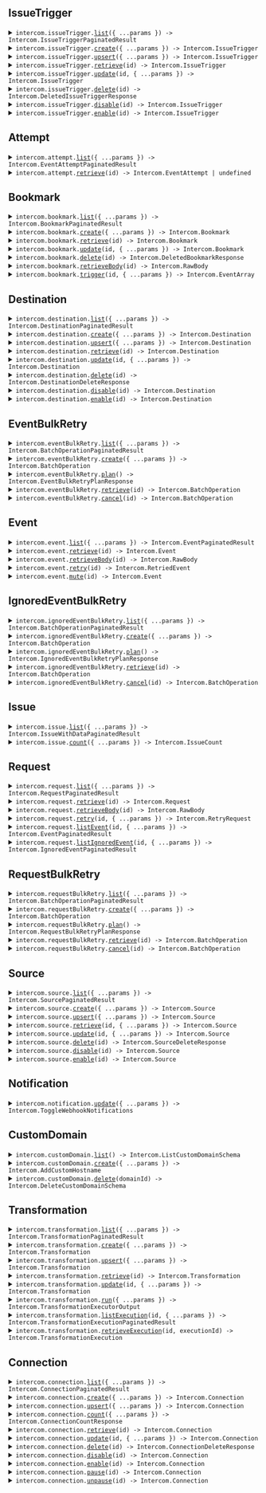 
## IssueTrigger


<details><summary> <code>intercom.issueTrigger.<a href="./src/api/resources/issueTrigger/client/Client.ts">list</a>({ ...params }) -> Intercom.IssueTriggerPaginatedResult</code> </summary>

<dl>

<dd>

#### 📝 Description

<dl>

<dd>

<dl>

<dd>



</dd>

</dl>

</dd>

</dl>

#### 🔌 Usage

<dl>

<dd>

<dl>

<dd>

```ts
await intercom.issueTrigger.list();
```

</dd>

</dl>

</dd>

</dl>

#### ⚙️ Parameters

<dl>

<dd>

<dl>

<dd>


**request: `Intercom.IssueTriggerListRequest`** 


</dd>

</dl>

<dl>

<dd>


**requestOptions: `IssueTrigger.RequestOptions`** 


</dd>

</dl>

</dd>

</dl>



</dd>

</dl>
</details>


<details><summary> <code>intercom.issueTrigger.<a href="./src/api/resources/issueTrigger/client/Client.ts">create</a>({ ...params }) -> Intercom.IssueTrigger</code> </summary>

<dl>

<dd>

#### 📝 Description

<dl>

<dd>

<dl>

<dd>



</dd>

</dl>

</dd>

</dl>

#### 🔌 Usage

<dl>

<dd>

<dl>

<dd>

```ts
await intercom.issueTrigger.create({
    type: Intercom.IssueType.Delivery
});
```

</dd>

</dl>

</dd>

</dl>

#### ⚙️ Parameters

<dl>

<dd>

<dl>

<dd>


**request: `Intercom.IssueTriggerCreateRequest`** 


</dd>

</dl>

<dl>

<dd>


**requestOptions: `IssueTrigger.RequestOptions`** 


</dd>

</dl>

</dd>

</dl>



</dd>

</dl>
</details>


<details><summary> <code>intercom.issueTrigger.<a href="./src/api/resources/issueTrigger/client/Client.ts">upsert</a>({ ...params }) -> Intercom.IssueTrigger</code> </summary>

<dl>

<dd>

#### 📝 Description

<dl>

<dd>

<dl>

<dd>



</dd>

</dl>

</dd>

</dl>

#### 🔌 Usage

<dl>

<dd>

<dl>

<dd>

```ts
await intercom.issueTrigger.upsert({
    type: Intercom.IssueType.Delivery,
    name: "name"
});
```

</dd>

</dl>

</dd>

</dl>

#### ⚙️ Parameters

<dl>

<dd>

<dl>

<dd>


**request: `Intercom.IssueTriggerUpsertRequest`** 


</dd>

</dl>

<dl>

<dd>


**requestOptions: `IssueTrigger.RequestOptions`** 


</dd>

</dl>

</dd>

</dl>



</dd>

</dl>
</details>


<details><summary> <code>intercom.issueTrigger.<a href="./src/api/resources/issueTrigger/client/Client.ts">retrieve</a>(id) -> Intercom.IssueTrigger</code> </summary>

<dl>

<dd>

#### 📝 Description

<dl>

<dd>

<dl>

<dd>



</dd>

</dl>

</dd>

</dl>

#### 🔌 Usage

<dl>

<dd>

<dl>

<dd>

```ts
await intercom.issueTrigger.retrieve("id");
```

</dd>

</dl>

</dd>

</dl>

#### ⚙️ Parameters

<dl>

<dd>

<dl>

<dd>


**id: `string`** 


</dd>

</dl>

<dl>

<dd>


**requestOptions: `IssueTrigger.RequestOptions`** 


</dd>

</dl>

</dd>

</dl>



</dd>

</dl>
</details>


<details><summary> <code>intercom.issueTrigger.<a href="./src/api/resources/issueTrigger/client/Client.ts">update</a>(id, { ...params }) -> Intercom.IssueTrigger</code> </summary>

<dl>

<dd>

#### 📝 Description

<dl>

<dd>

<dl>

<dd>



</dd>

</dl>

</dd>

</dl>

#### 🔌 Usage

<dl>

<dd>

<dl>

<dd>

```ts
await intercom.issueTrigger.update("id");
```

</dd>

</dl>

</dd>

</dl>

#### ⚙️ Parameters

<dl>

<dd>

<dl>

<dd>


**id: `string`** 


</dd>

</dl>

<dl>

<dd>


**request: `Intercom.IssueTriggerUpdateRequest`** 


</dd>

</dl>

<dl>

<dd>


**requestOptions: `IssueTrigger.RequestOptions`** 


</dd>

</dl>

</dd>

</dl>



</dd>

</dl>
</details>


<details><summary> <code>intercom.issueTrigger.<a href="./src/api/resources/issueTrigger/client/Client.ts">delete</a>(id) -> Intercom.DeletedIssueTriggerResponse</code> </summary>

<dl>

<dd>

#### 📝 Description

<dl>

<dd>

<dl>

<dd>



</dd>

</dl>

</dd>

</dl>

#### 🔌 Usage

<dl>

<dd>

<dl>

<dd>

```ts
await intercom.issueTrigger.delete("id");
```

</dd>

</dl>

</dd>

</dl>

#### ⚙️ Parameters

<dl>

<dd>

<dl>

<dd>


**id: `string`** 


</dd>

</dl>

<dl>

<dd>


**requestOptions: `IssueTrigger.RequestOptions`** 


</dd>

</dl>

</dd>

</dl>



</dd>

</dl>
</details>


<details><summary> <code>intercom.issueTrigger.<a href="./src/api/resources/issueTrigger/client/Client.ts">disable</a>(id) -> Intercom.IssueTrigger</code> </summary>

<dl>

<dd>

#### 📝 Description

<dl>

<dd>

<dl>

<dd>



</dd>

</dl>

</dd>

</dl>

#### 🔌 Usage

<dl>

<dd>

<dl>

<dd>

```ts
await intercom.issueTrigger.disable("id");
```

</dd>

</dl>

</dd>

</dl>

#### ⚙️ Parameters

<dl>

<dd>

<dl>

<dd>


**id: `string`** 


</dd>

</dl>

<dl>

<dd>


**requestOptions: `IssueTrigger.RequestOptions`** 


</dd>

</dl>

</dd>

</dl>



</dd>

</dl>
</details>


<details><summary> <code>intercom.issueTrigger.<a href="./src/api/resources/issueTrigger/client/Client.ts">enable</a>(id) -> Intercom.IssueTrigger</code> </summary>

<dl>

<dd>

#### 📝 Description

<dl>

<dd>

<dl>

<dd>



</dd>

</dl>

</dd>

</dl>

#### 🔌 Usage

<dl>

<dd>

<dl>

<dd>

```ts
await intercom.issueTrigger.enable("id");
```

</dd>

</dl>

</dd>

</dl>

#### ⚙️ Parameters

<dl>

<dd>

<dl>

<dd>


**id: `string`** 


</dd>

</dl>

<dl>

<dd>


**requestOptions: `IssueTrigger.RequestOptions`** 


</dd>

</dl>

</dd>

</dl>



</dd>

</dl>
</details>




## Attempt


<details><summary> <code>intercom.attempt.<a href="./src/api/resources/attempt/client/Client.ts">list</a>({ ...params }) -> Intercom.EventAttemptPaginatedResult</code> </summary>

<dl>

<dd>

#### 📝 Description

<dl>

<dd>

<dl>

<dd>



</dd>

</dl>

</dd>

</dl>

#### 🔌 Usage

<dl>

<dd>

<dl>

<dd>

```ts
await intercom.attempt.list();
```

</dd>

</dl>

</dd>

</dl>

#### ⚙️ Parameters

<dl>

<dd>

<dl>

<dd>


**request: `Intercom.AttemptListRequest`** 


</dd>

</dl>

<dl>

<dd>


**requestOptions: `Attempt.RequestOptions`** 


</dd>

</dl>

</dd>

</dl>



</dd>

</dl>
</details>


<details><summary> <code>intercom.attempt.<a href="./src/api/resources/attempt/client/Client.ts">retrieve</a>(id) -> Intercom.EventAttempt | undefined</code> </summary>

<dl>

<dd>

#### 📝 Description

<dl>

<dd>

<dl>

<dd>



</dd>

</dl>

</dd>

</dl>

#### 🔌 Usage

<dl>

<dd>

<dl>

<dd>

```ts
await intercom.attempt.retrieve("id");
```

</dd>

</dl>

</dd>

</dl>

#### ⚙️ Parameters

<dl>

<dd>

<dl>

<dd>


**id: `string`** 


</dd>

</dl>

<dl>

<dd>


**requestOptions: `Attempt.RequestOptions`** 


</dd>

</dl>

</dd>

</dl>



</dd>

</dl>
</details>




## Bookmark


<details><summary> <code>intercom.bookmark.<a href="./src/api/resources/bookmark/client/Client.ts">list</a>({ ...params }) -> Intercom.BookmarkPaginatedResult</code> </summary>

<dl>

<dd>

#### 📝 Description

<dl>

<dd>

<dl>

<dd>



</dd>

</dl>

</dd>

</dl>

#### 🔌 Usage

<dl>

<dd>

<dl>

<dd>

```ts
await intercom.bookmark.list();
```

</dd>

</dl>

</dd>

</dl>

#### ⚙️ Parameters

<dl>

<dd>

<dl>

<dd>


**request: `Intercom.BookmarkListRequest`** 


</dd>

</dl>

<dl>

<dd>


**requestOptions: `Bookmark.RequestOptions`** 


</dd>

</dl>

</dd>

</dl>



</dd>

</dl>
</details>


<details><summary> <code>intercom.bookmark.<a href="./src/api/resources/bookmark/client/Client.ts">create</a>({ ...params }) -> Intercom.Bookmark</code> </summary>

<dl>

<dd>

#### 📝 Description

<dl>

<dd>

<dl>

<dd>



</dd>

</dl>

</dd>

</dl>

#### 🔌 Usage

<dl>

<dd>

<dl>

<dd>

```ts
await intercom.bookmark.create({
    eventDataId: "event_data_id",
    webhookId: "webhook_id",
    label: "label"
});
```

</dd>

</dl>

</dd>

</dl>

#### ⚙️ Parameters

<dl>

<dd>

<dl>

<dd>


**request: `Intercom.BookmarkCreateRequest`** 


</dd>

</dl>

<dl>

<dd>


**requestOptions: `Bookmark.RequestOptions`** 


</dd>

</dl>

</dd>

</dl>



</dd>

</dl>
</details>


<details><summary> <code>intercom.bookmark.<a href="./src/api/resources/bookmark/client/Client.ts">retrieve</a>(id) -> Intercom.Bookmark</code> </summary>

<dl>

<dd>

#### 📝 Description

<dl>

<dd>

<dl>

<dd>



</dd>

</dl>

</dd>

</dl>

#### 🔌 Usage

<dl>

<dd>

<dl>

<dd>

```ts
await intercom.bookmark.retrieve("id");
```

</dd>

</dl>

</dd>

</dl>

#### ⚙️ Parameters

<dl>

<dd>

<dl>

<dd>


**id: `string`** 


</dd>

</dl>

<dl>

<dd>


**requestOptions: `Bookmark.RequestOptions`** 


</dd>

</dl>

</dd>

</dl>



</dd>

</dl>
</details>


<details><summary> <code>intercom.bookmark.<a href="./src/api/resources/bookmark/client/Client.ts">update</a>(id, { ...params }) -> Intercom.Bookmark</code> </summary>

<dl>

<dd>

#### 📝 Description

<dl>

<dd>

<dl>

<dd>



</dd>

</dl>

</dd>

</dl>

#### 🔌 Usage

<dl>

<dd>

<dl>

<dd>

```ts
await intercom.bookmark.update("id");
```

</dd>

</dl>

</dd>

</dl>

#### ⚙️ Parameters

<dl>

<dd>

<dl>

<dd>


**id: `string`** 


</dd>

</dl>

<dl>

<dd>


**request: `Intercom.BookmarkUpdateRequest`** 


</dd>

</dl>

<dl>

<dd>


**requestOptions: `Bookmark.RequestOptions`** 


</dd>

</dl>

</dd>

</dl>



</dd>

</dl>
</details>


<details><summary> <code>intercom.bookmark.<a href="./src/api/resources/bookmark/client/Client.ts">delete</a>(id) -> Intercom.DeletedBookmarkResponse</code> </summary>

<dl>

<dd>

#### 📝 Description

<dl>

<dd>

<dl>

<dd>



</dd>

</dl>

</dd>

</dl>

#### 🔌 Usage

<dl>

<dd>

<dl>

<dd>

```ts
await intercom.bookmark.delete("id");
```

</dd>

</dl>

</dd>

</dl>

#### ⚙️ Parameters

<dl>

<dd>

<dl>

<dd>


**id: `string`** 


</dd>

</dl>

<dl>

<dd>


**requestOptions: `Bookmark.RequestOptions`** 


</dd>

</dl>

</dd>

</dl>



</dd>

</dl>
</details>


<details><summary> <code>intercom.bookmark.<a href="./src/api/resources/bookmark/client/Client.ts">retrieveBody</a>(id) -> Intercom.RawBody</code> </summary>

<dl>

<dd>

#### 📝 Description

<dl>

<dd>

<dl>

<dd>



</dd>

</dl>

</dd>

</dl>

#### 🔌 Usage

<dl>

<dd>

<dl>

<dd>

```ts
await intercom.bookmark.retrieveBody("id");
```

</dd>

</dl>

</dd>

</dl>

#### ⚙️ Parameters

<dl>

<dd>

<dl>

<dd>


**id: `string`** 


</dd>

</dl>

<dl>

<dd>


**requestOptions: `Bookmark.RequestOptions`** 


</dd>

</dl>

</dd>

</dl>



</dd>

</dl>
</details>


<details><summary> <code>intercom.bookmark.<a href="./src/api/resources/bookmark/client/Client.ts">trigger</a>(id, { ...params }) -> Intercom.EventArray</code> </summary>

<dl>

<dd>

#### 📝 Description

<dl>

<dd>

<dl>

<dd>



</dd>

</dl>

</dd>

</dl>

#### 🔌 Usage

<dl>

<dd>

<dl>

<dd>

```ts
await intercom.bookmark.trigger("id");
```

</dd>

</dl>

</dd>

</dl>

#### ⚙️ Parameters

<dl>

<dd>

<dl>

<dd>


**id: `string`** 


</dd>

</dl>

<dl>

<dd>


**request: `Intercom.BookmarkTriggerRequest`** 


</dd>

</dl>

<dl>

<dd>


**requestOptions: `Bookmark.RequestOptions`** 


</dd>

</dl>

</dd>

</dl>



</dd>

</dl>
</details>




## Destination


<details><summary> <code>intercom.destination.<a href="./src/api/resources/destination/client/Client.ts">list</a>({ ...params }) -> Intercom.DestinationPaginatedResult</code> </summary>

<dl>

<dd>

#### 📝 Description

<dl>

<dd>

<dl>

<dd>



</dd>

</dl>

</dd>

</dl>

#### 🔌 Usage

<dl>

<dd>

<dl>

<dd>

```ts
await intercom.destination.list();
```

</dd>

</dl>

</dd>

</dl>

#### ⚙️ Parameters

<dl>

<dd>

<dl>

<dd>


**request: `Intercom.DestinationListRequest`** 


</dd>

</dl>

<dl>

<dd>


**requestOptions: `Destination.RequestOptions`** 


</dd>

</dl>

</dd>

</dl>



</dd>

</dl>
</details>


<details><summary> <code>intercom.destination.<a href="./src/api/resources/destination/client/Client.ts">create</a>({ ...params }) -> Intercom.Destination</code> </summary>

<dl>

<dd>

#### 📝 Description

<dl>

<dd>

<dl>

<dd>



</dd>

</dl>

</dd>

</dl>

#### 🔌 Usage

<dl>

<dd>

<dl>

<dd>

```ts
await intercom.destination.create({
    name: "name"
});
```

</dd>

</dl>

</dd>

</dl>

#### ⚙️ Parameters

<dl>

<dd>

<dl>

<dd>


**request: `Intercom.DestinationCreateRequest`** 


</dd>

</dl>

<dl>

<dd>


**requestOptions: `Destination.RequestOptions`** 


</dd>

</dl>

</dd>

</dl>



</dd>

</dl>
</details>


<details><summary> <code>intercom.destination.<a href="./src/api/resources/destination/client/Client.ts">upsert</a>({ ...params }) -> Intercom.Destination</code> </summary>

<dl>

<dd>

#### 📝 Description

<dl>

<dd>

<dl>

<dd>



</dd>

</dl>

</dd>

</dl>

#### 🔌 Usage

<dl>

<dd>

<dl>

<dd>

```ts
await intercom.destination.upsert({
    name: "name"
});
```

</dd>

</dl>

</dd>

</dl>

#### ⚙️ Parameters

<dl>

<dd>

<dl>

<dd>


**request: `Intercom.DestinationUpsertRequest`** 


</dd>

</dl>

<dl>

<dd>


**requestOptions: `Destination.RequestOptions`** 


</dd>

</dl>

</dd>

</dl>



</dd>

</dl>
</details>


<details><summary> <code>intercom.destination.<a href="./src/api/resources/destination/client/Client.ts">retrieve</a>(id) -> Intercom.Destination</code> </summary>

<dl>

<dd>

#### 📝 Description

<dl>

<dd>

<dl>

<dd>



</dd>

</dl>

</dd>

</dl>

#### 🔌 Usage

<dl>

<dd>

<dl>

<dd>

```ts
await intercom.destination.retrieve("id");
```

</dd>

</dl>

</dd>

</dl>

#### ⚙️ Parameters

<dl>

<dd>

<dl>

<dd>


**id: `string`** 


</dd>

</dl>

<dl>

<dd>


**requestOptions: `Destination.RequestOptions`** 


</dd>

</dl>

</dd>

</dl>



</dd>

</dl>
</details>


<details><summary> <code>intercom.destination.<a href="./src/api/resources/destination/client/Client.ts">update</a>(id, { ...params }) -> Intercom.Destination</code> </summary>

<dl>

<dd>

#### 📝 Description

<dl>

<dd>

<dl>

<dd>



</dd>

</dl>

</dd>

</dl>

#### 🔌 Usage

<dl>

<dd>

<dl>

<dd>

```ts
await intercom.destination.update("id");
```

</dd>

</dl>

</dd>

</dl>

#### ⚙️ Parameters

<dl>

<dd>

<dl>

<dd>


**id: `string`** 


</dd>

</dl>

<dl>

<dd>


**request: `Intercom.DestinationUpdateRequest`** 


</dd>

</dl>

<dl>

<dd>


**requestOptions: `Destination.RequestOptions`** 


</dd>

</dl>

</dd>

</dl>



</dd>

</dl>
</details>


<details><summary> <code>intercom.destination.<a href="./src/api/resources/destination/client/Client.ts">delete</a>(id) -> Intercom.DestinationDeleteResponse</code> </summary>

<dl>

<dd>

#### 📝 Description

<dl>

<dd>

<dl>

<dd>



</dd>

</dl>

</dd>

</dl>

#### 🔌 Usage

<dl>

<dd>

<dl>

<dd>

```ts
await intercom.destination.delete("id");
```

</dd>

</dl>

</dd>

</dl>

#### ⚙️ Parameters

<dl>

<dd>

<dl>

<dd>


**id: `string`** 


</dd>

</dl>

<dl>

<dd>


**requestOptions: `Destination.RequestOptions`** 


</dd>

</dl>

</dd>

</dl>



</dd>

</dl>
</details>


<details><summary> <code>intercom.destination.<a href="./src/api/resources/destination/client/Client.ts">disable</a>(id) -> Intercom.Destination</code> </summary>

<dl>

<dd>

#### 📝 Description

<dl>

<dd>

<dl>

<dd>



</dd>

</dl>

</dd>

</dl>

#### 🔌 Usage

<dl>

<dd>

<dl>

<dd>

```ts
await intercom.destination.disable("id");
```

</dd>

</dl>

</dd>

</dl>

#### ⚙️ Parameters

<dl>

<dd>

<dl>

<dd>


**id: `string`** 


</dd>

</dl>

<dl>

<dd>


**requestOptions: `Destination.RequestOptions`** 


</dd>

</dl>

</dd>

</dl>



</dd>

</dl>
</details>


<details><summary> <code>intercom.destination.<a href="./src/api/resources/destination/client/Client.ts">enable</a>(id) -> Intercom.Destination</code> </summary>

<dl>

<dd>

#### 📝 Description

<dl>

<dd>

<dl>

<dd>



</dd>

</dl>

</dd>

</dl>

#### 🔌 Usage

<dl>

<dd>

<dl>

<dd>

```ts
await intercom.destination.enable("id");
```

</dd>

</dl>

</dd>

</dl>

#### ⚙️ Parameters

<dl>

<dd>

<dl>

<dd>


**id: `string`** 


</dd>

</dl>

<dl>

<dd>


**requestOptions: `Destination.RequestOptions`** 


</dd>

</dl>

</dd>

</dl>



</dd>

</dl>
</details>




## EventBulkRetry


<details><summary> <code>intercom.eventBulkRetry.<a href="./src/api/resources/eventBulkRetry/client/Client.ts">list</a>({ ...params }) -> Intercom.BatchOperationPaginatedResult</code> </summary>

<dl>

<dd>

#### 📝 Description

<dl>

<dd>

<dl>

<dd>



</dd>

</dl>

</dd>

</dl>

#### 🔌 Usage

<dl>

<dd>

<dl>

<dd>

```ts
await intercom.eventBulkRetry.list();
```

</dd>

</dl>

</dd>

</dl>

#### ⚙️ Parameters

<dl>

<dd>

<dl>

<dd>


**request: `Intercom.EventBulkRetryListRequest`** 


</dd>

</dl>

<dl>

<dd>


**requestOptions: `EventBulkRetry.RequestOptions`** 


</dd>

</dl>

</dd>

</dl>



</dd>

</dl>
</details>


<details><summary> <code>intercom.eventBulkRetry.<a href="./src/api/resources/eventBulkRetry/client/Client.ts">create</a>({ ...params }) -> Intercom.BatchOperation</code> </summary>

<dl>

<dd>

#### 📝 Description

<dl>

<dd>

<dl>

<dd>



</dd>

</dl>

</dd>

</dl>

#### 🔌 Usage

<dl>

<dd>

<dl>

<dd>

```ts
await intercom.eventBulkRetry.create();
```

</dd>

</dl>

</dd>

</dl>

#### ⚙️ Parameters

<dl>

<dd>

<dl>

<dd>


**request: `Intercom.EventBulkRetryCreateRequest`** 


</dd>

</dl>

<dl>

<dd>


**requestOptions: `EventBulkRetry.RequestOptions`** 


</dd>

</dl>

</dd>

</dl>



</dd>

</dl>
</details>


<details><summary> <code>intercom.eventBulkRetry.<a href="./src/api/resources/eventBulkRetry/client/Client.ts">plan</a>() -> Intercom.EventBulkRetryPlanResponse</code> </summary>

<dl>

<dd>

#### 📝 Description

<dl>

<dd>

<dl>

<dd>



</dd>

</dl>

</dd>

</dl>

#### 🔌 Usage

<dl>

<dd>

<dl>

<dd>

```ts
await intercom.eventBulkRetry.plan();
```

</dd>

</dl>

</dd>

</dl>

#### ⚙️ Parameters

<dl>

<dd>

<dl>

<dd>


**requestOptions: `EventBulkRetry.RequestOptions`** 


</dd>

</dl>

</dd>

</dl>



</dd>

</dl>
</details>


<details><summary> <code>intercom.eventBulkRetry.<a href="./src/api/resources/eventBulkRetry/client/Client.ts">retrieve</a>(id) -> Intercom.BatchOperation</code> </summary>

<dl>

<dd>

#### 📝 Description

<dl>

<dd>

<dl>

<dd>



</dd>

</dl>

</dd>

</dl>

#### 🔌 Usage

<dl>

<dd>

<dl>

<dd>

```ts
await intercom.eventBulkRetry.retrieve("id");
```

</dd>

</dl>

</dd>

</dl>

#### ⚙️ Parameters

<dl>

<dd>

<dl>

<dd>


**id: `string`** 


</dd>

</dl>

<dl>

<dd>


**requestOptions: `EventBulkRetry.RequestOptions`** 


</dd>

</dl>

</dd>

</dl>



</dd>

</dl>
</details>


<details><summary> <code>intercom.eventBulkRetry.<a href="./src/api/resources/eventBulkRetry/client/Client.ts">cancel</a>(id) -> Intercom.BatchOperation</code> </summary>

<dl>

<dd>

#### 📝 Description

<dl>

<dd>

<dl>

<dd>



</dd>

</dl>

</dd>

</dl>

#### 🔌 Usage

<dl>

<dd>

<dl>

<dd>

```ts
await intercom.eventBulkRetry.cancel("id");
```

</dd>

</dl>

</dd>

</dl>

#### ⚙️ Parameters

<dl>

<dd>

<dl>

<dd>


**id: `string`** 


</dd>

</dl>

<dl>

<dd>


**requestOptions: `EventBulkRetry.RequestOptions`** 


</dd>

</dl>

</dd>

</dl>



</dd>

</dl>
</details>




## Event


<details><summary> <code>intercom.event.<a href="./src/api/resources/event/client/Client.ts">list</a>({ ...params }) -> Intercom.EventPaginatedResult</code> </summary>

<dl>

<dd>

#### 📝 Description

<dl>

<dd>

<dl>

<dd>



</dd>

</dl>

</dd>

</dl>

#### 🔌 Usage

<dl>

<dd>

<dl>

<dd>

```ts
await intercom.event.list();
```

</dd>

</dl>

</dd>

</dl>

#### ⚙️ Parameters

<dl>

<dd>

<dl>

<dd>


**request: `Intercom.EventListRequest`** 


</dd>

</dl>

<dl>

<dd>


**requestOptions: `Event.RequestOptions`** 


</dd>

</dl>

</dd>

</dl>



</dd>

</dl>
</details>


<details><summary> <code>intercom.event.<a href="./src/api/resources/event/client/Client.ts">retrieve</a>(id) -> Intercom.Event</code> </summary>

<dl>

<dd>

#### 📝 Description

<dl>

<dd>

<dl>

<dd>



</dd>

</dl>

</dd>

</dl>

#### 🔌 Usage

<dl>

<dd>

<dl>

<dd>

```ts
await intercom.event.retrieve("id");
```

</dd>

</dl>

</dd>

</dl>

#### ⚙️ Parameters

<dl>

<dd>

<dl>

<dd>


**id: `string`** 


</dd>

</dl>

<dl>

<dd>


**requestOptions: `Event.RequestOptions`** 


</dd>

</dl>

</dd>

</dl>



</dd>

</dl>
</details>


<details><summary> <code>intercom.event.<a href="./src/api/resources/event/client/Client.ts">retrieveBody</a>(id) -> Intercom.RawBody</code> </summary>

<dl>

<dd>

#### 📝 Description

<dl>

<dd>

<dl>

<dd>



</dd>

</dl>

</dd>

</dl>

#### 🔌 Usage

<dl>

<dd>

<dl>

<dd>

```ts
await intercom.event.retrieveBody("id");
```

</dd>

</dl>

</dd>

</dl>

#### ⚙️ Parameters

<dl>

<dd>

<dl>

<dd>


**id: `string`** 


</dd>

</dl>

<dl>

<dd>


**requestOptions: `Event.RequestOptions`** 


</dd>

</dl>

</dd>

</dl>



</dd>

</dl>
</details>


<details><summary> <code>intercom.event.<a href="./src/api/resources/event/client/Client.ts">retry</a>(id) -> Intercom.RetriedEvent</code> </summary>

<dl>

<dd>

#### 📝 Description

<dl>

<dd>

<dl>

<dd>



</dd>

</dl>

</dd>

</dl>

#### 🔌 Usage

<dl>

<dd>

<dl>

<dd>

```ts
await intercom.event.retry("id");
```

</dd>

</dl>

</dd>

</dl>

#### ⚙️ Parameters

<dl>

<dd>

<dl>

<dd>


**id: `string`** 


</dd>

</dl>

<dl>

<dd>


**requestOptions: `Event.RequestOptions`** 


</dd>

</dl>

</dd>

</dl>



</dd>

</dl>
</details>


<details><summary> <code>intercom.event.<a href="./src/api/resources/event/client/Client.ts">mute</a>(id) -> Intercom.Event</code> </summary>

<dl>

<dd>

#### 📝 Description

<dl>

<dd>

<dl>

<dd>



</dd>

</dl>

</dd>

</dl>

#### 🔌 Usage

<dl>

<dd>

<dl>

<dd>

```ts
await intercom.event.mute("id");
```

</dd>

</dl>

</dd>

</dl>

#### ⚙️ Parameters

<dl>

<dd>

<dl>

<dd>


**id: `string`** 


</dd>

</dl>

<dl>

<dd>


**requestOptions: `Event.RequestOptions`** 


</dd>

</dl>

</dd>

</dl>



</dd>

</dl>
</details>




## IgnoredEventBulkRetry


<details><summary> <code>intercom.ignoredEventBulkRetry.<a href="./src/api/resources/ignoredEventBulkRetry/client/Client.ts">list</a>({ ...params }) -> Intercom.BatchOperationPaginatedResult</code> </summary>

<dl>

<dd>

#### 📝 Description

<dl>

<dd>

<dl>

<dd>



</dd>

</dl>

</dd>

</dl>

#### 🔌 Usage

<dl>

<dd>

<dl>

<dd>

```ts
await intercom.ignoredEventBulkRetry.list();
```

</dd>

</dl>

</dd>

</dl>

#### ⚙️ Parameters

<dl>

<dd>

<dl>

<dd>


**request: `Intercom.IgnoredEventBulkRetryListRequest`** 


</dd>

</dl>

<dl>

<dd>


**requestOptions: `IgnoredEventBulkRetry.RequestOptions`** 


</dd>

</dl>

</dd>

</dl>



</dd>

</dl>
</details>


<details><summary> <code>intercom.ignoredEventBulkRetry.<a href="./src/api/resources/ignoredEventBulkRetry/client/Client.ts">create</a>({ ...params }) -> Intercom.BatchOperation</code> </summary>

<dl>

<dd>

#### 📝 Description

<dl>

<dd>

<dl>

<dd>



</dd>

</dl>

</dd>

</dl>

#### 🔌 Usage

<dl>

<dd>

<dl>

<dd>

```ts
await intercom.ignoredEventBulkRetry.create();
```

</dd>

</dl>

</dd>

</dl>

#### ⚙️ Parameters

<dl>

<dd>

<dl>

<dd>


**request: `Intercom.IgnoredEventBulkRetryCreateRequest`** 


</dd>

</dl>

<dl>

<dd>


**requestOptions: `IgnoredEventBulkRetry.RequestOptions`** 


</dd>

</dl>

</dd>

</dl>



</dd>

</dl>
</details>


<details><summary> <code>intercom.ignoredEventBulkRetry.<a href="./src/api/resources/ignoredEventBulkRetry/client/Client.ts">plan</a>() -> Intercom.IgnoredEventBulkRetryPlanResponse</code> </summary>

<dl>

<dd>

#### 📝 Description

<dl>

<dd>

<dl>

<dd>



</dd>

</dl>

</dd>

</dl>

#### 🔌 Usage

<dl>

<dd>

<dl>

<dd>

```ts
await intercom.ignoredEventBulkRetry.plan();
```

</dd>

</dl>

</dd>

</dl>

#### ⚙️ Parameters

<dl>

<dd>

<dl>

<dd>


**requestOptions: `IgnoredEventBulkRetry.RequestOptions`** 


</dd>

</dl>

</dd>

</dl>



</dd>

</dl>
</details>


<details><summary> <code>intercom.ignoredEventBulkRetry.<a href="./src/api/resources/ignoredEventBulkRetry/client/Client.ts">retrieve</a>(id) -> Intercom.BatchOperation</code> </summary>

<dl>

<dd>

#### 📝 Description

<dl>

<dd>

<dl>

<dd>



</dd>

</dl>

</dd>

</dl>

#### 🔌 Usage

<dl>

<dd>

<dl>

<dd>

```ts
await intercom.ignoredEventBulkRetry.retrieve("id");
```

</dd>

</dl>

</dd>

</dl>

#### ⚙️ Parameters

<dl>

<dd>

<dl>

<dd>


**id: `string`** 


</dd>

</dl>

<dl>

<dd>


**requestOptions: `IgnoredEventBulkRetry.RequestOptions`** 


</dd>

</dl>

</dd>

</dl>



</dd>

</dl>
</details>


<details><summary> <code>intercom.ignoredEventBulkRetry.<a href="./src/api/resources/ignoredEventBulkRetry/client/Client.ts">cancel</a>(id) -> Intercom.BatchOperation</code> </summary>

<dl>

<dd>

#### 📝 Description

<dl>

<dd>

<dl>

<dd>



</dd>

</dl>

</dd>

</dl>

#### 🔌 Usage

<dl>

<dd>

<dl>

<dd>

```ts
await intercom.ignoredEventBulkRetry.cancel("id");
```

</dd>

</dl>

</dd>

</dl>

#### ⚙️ Parameters

<dl>

<dd>

<dl>

<dd>


**id: `string`** 


</dd>

</dl>

<dl>

<dd>


**requestOptions: `IgnoredEventBulkRetry.RequestOptions`** 


</dd>

</dl>

</dd>

</dl>



</dd>

</dl>
</details>




## Issue


<details><summary> <code>intercom.issue.<a href="./src/api/resources/issue/client/Client.ts">list</a>({ ...params }) -> Intercom.IssueWithDataPaginatedResult</code> </summary>

<dl>

<dd>

#### 📝 Description

<dl>

<dd>

<dl>

<dd>



</dd>

</dl>

</dd>

</dl>

#### 🔌 Usage

<dl>

<dd>

<dl>

<dd>

```ts
await intercom.issue.list({
    id: "iss_YXKv5OdJXCiVwkPhGy",
    issueTriggerId: "it_BXKv5OdJXCiVwkPhGy",
    mergedWith: "iss_AXKv3OdJXCiKlkPhDz"
});
```

</dd>

</dl>

</dd>

</dl>

#### ⚙️ Parameters

<dl>

<dd>

<dl>

<dd>


**request: `Intercom.IssueListRequest`** 


</dd>

</dl>

<dl>

<dd>


**requestOptions: `Issue.RequestOptions`** 


</dd>

</dl>

</dd>

</dl>



</dd>

</dl>
</details>


<details><summary> <code>intercom.issue.<a href="./src/api/resources/issue/client/Client.ts">count</a>({ ...params }) -> Intercom.IssueCount</code> </summary>

<dl>

<dd>

#### 📝 Description

<dl>

<dd>

<dl>

<dd>



</dd>

</dl>

</dd>

</dl>

#### 🔌 Usage

<dl>

<dd>

<dl>

<dd>

```ts
await intercom.issue.count({
    id: "iss_YXKv5OdJXCiVwkPhGy",
    issueTriggerId: "it_BXKv5OdJXCiVwkPhGy",
    mergedWith: "iss_AXKv3OdJXCiKlkPhDz"
});
```

</dd>

</dl>

</dd>

</dl>

#### ⚙️ Parameters

<dl>

<dd>

<dl>

<dd>


**request: `Intercom.IssueCountRequest`** 


</dd>

</dl>

<dl>

<dd>


**requestOptions: `Issue.RequestOptions`** 


</dd>

</dl>

</dd>

</dl>



</dd>

</dl>
</details>




## Request


<details><summary> <code>intercom.request.<a href="./src/api/resources/request/client/Client.ts">list</a>({ ...params }) -> Intercom.RequestPaginatedResult</code> </summary>

<dl>

<dd>

#### 📝 Description

<dl>

<dd>

<dl>

<dd>



</dd>

</dl>

</dd>

</dl>

#### 🔌 Usage

<dl>

<dd>

<dl>

<dd>

```ts
await intercom.request.list();
```

</dd>

</dl>

</dd>

</dl>

#### ⚙️ Parameters

<dl>

<dd>

<dl>

<dd>


**request: `Intercom.RequestListRequest`** 


</dd>

</dl>

<dl>

<dd>


**requestOptions: `Request.RequestOptions`** 


</dd>

</dl>

</dd>

</dl>



</dd>

</dl>
</details>


<details><summary> <code>intercom.request.<a href="./src/api/resources/request/client/Client.ts">retrieve</a>(id) -> Intercom.Request</code> </summary>

<dl>

<dd>

#### 📝 Description

<dl>

<dd>

<dl>

<dd>



</dd>

</dl>

</dd>

</dl>

#### 🔌 Usage

<dl>

<dd>

<dl>

<dd>

```ts
await intercom.request.retrieve("id");
```

</dd>

</dl>

</dd>

</dl>

#### ⚙️ Parameters

<dl>

<dd>

<dl>

<dd>


**id: `string`** 


</dd>

</dl>

<dl>

<dd>


**requestOptions: `Request.RequestOptions`** 


</dd>

</dl>

</dd>

</dl>



</dd>

</dl>
</details>


<details><summary> <code>intercom.request.<a href="./src/api/resources/request/client/Client.ts">retrieveBody</a>(id) -> Intercom.RawBody</code> </summary>

<dl>

<dd>

#### 📝 Description

<dl>

<dd>

<dl>

<dd>



</dd>

</dl>

</dd>

</dl>

#### 🔌 Usage

<dl>

<dd>

<dl>

<dd>

```ts
await intercom.request.retrieveBody("id");
```

</dd>

</dl>

</dd>

</dl>

#### ⚙️ Parameters

<dl>

<dd>

<dl>

<dd>


**id: `string`** 


</dd>

</dl>

<dl>

<dd>


**requestOptions: `Request.RequestOptions`** 


</dd>

</dl>

</dd>

</dl>



</dd>

</dl>
</details>


<details><summary> <code>intercom.request.<a href="./src/api/resources/request/client/Client.ts">retry</a>(id, { ...params }) -> Intercom.RetryRequest</code> </summary>

<dl>

<dd>

#### 📝 Description

<dl>

<dd>

<dl>

<dd>



</dd>

</dl>

</dd>

</dl>

#### 🔌 Usage

<dl>

<dd>

<dl>

<dd>

```ts
await intercom.request.retry("id", {
    webhookIds: ["webhook_ids"]
});
```

</dd>

</dl>

</dd>

</dl>

#### ⚙️ Parameters

<dl>

<dd>

<dl>

<dd>


**id: `string`** 


</dd>

</dl>

<dl>

<dd>


**request: `Intercom.RequestRetryRequest`** 


</dd>

</dl>

<dl>

<dd>


**requestOptions: `Request.RequestOptions`** 


</dd>

</dl>

</dd>

</dl>



</dd>

</dl>
</details>


<details><summary> <code>intercom.request.<a href="./src/api/resources/request/client/Client.ts">listEvent</a>(id, { ...params }) -> Intercom.EventPaginatedResult</code> </summary>

<dl>

<dd>

#### 📝 Description

<dl>

<dd>

<dl>

<dd>



</dd>

</dl>

</dd>

</dl>

#### 🔌 Usage

<dl>

<dd>

<dl>

<dd>

```ts
await intercom.request.listEvent("id");
```

</dd>

</dl>

</dd>

</dl>

#### ⚙️ Parameters

<dl>

<dd>

<dl>

<dd>


**id: `string`** 


</dd>

</dl>

<dl>

<dd>


**request: `Intercom.RequestListEventRequest`** 


</dd>

</dl>

<dl>

<dd>


**requestOptions: `Request.RequestOptions`** 


</dd>

</dl>

</dd>

</dl>



</dd>

</dl>
</details>


<details><summary> <code>intercom.request.<a href="./src/api/resources/request/client/Client.ts">listIgnoredEvent</a>(id, { ...params }) -> Intercom.IgnoredEventPaginatedResult</code> </summary>

<dl>

<dd>

#### 📝 Description

<dl>

<dd>

<dl>

<dd>



</dd>

</dl>

</dd>

</dl>

#### 🔌 Usage

<dl>

<dd>

<dl>

<dd>

```ts
await intercom.request.listIgnoredEvent("id");
```

</dd>

</dl>

</dd>

</dl>

#### ⚙️ Parameters

<dl>

<dd>

<dl>

<dd>


**id: `string`** 


</dd>

</dl>

<dl>

<dd>


**request: `Intercom.RequestListIgnoredEventRequest`** 


</dd>

</dl>

<dl>

<dd>


**requestOptions: `Request.RequestOptions`** 


</dd>

</dl>

</dd>

</dl>



</dd>

</dl>
</details>




## RequestBulkRetry


<details><summary> <code>intercom.requestBulkRetry.<a href="./src/api/resources/requestBulkRetry/client/Client.ts">list</a>({ ...params }) -> Intercom.BatchOperationPaginatedResult</code> </summary>

<dl>

<dd>

#### 📝 Description

<dl>

<dd>

<dl>

<dd>



</dd>

</dl>

</dd>

</dl>

#### 🔌 Usage

<dl>

<dd>

<dl>

<dd>

```ts
await intercom.requestBulkRetry.list();
```

</dd>

</dl>

</dd>

</dl>

#### ⚙️ Parameters

<dl>

<dd>

<dl>

<dd>


**request: `Intercom.RequestBulkRetryListRequest`** 


</dd>

</dl>

<dl>

<dd>


**requestOptions: `RequestBulkRetry.RequestOptions`** 


</dd>

</dl>

</dd>

</dl>



</dd>

</dl>
</details>


<details><summary> <code>intercom.requestBulkRetry.<a href="./src/api/resources/requestBulkRetry/client/Client.ts">create</a>({ ...params }) -> Intercom.BatchOperation</code> </summary>

<dl>

<dd>

#### 📝 Description

<dl>

<dd>

<dl>

<dd>



</dd>

</dl>

</dd>

</dl>

#### 🔌 Usage

<dl>

<dd>

<dl>

<dd>

```ts
await intercom.requestBulkRetry.create();
```

</dd>

</dl>

</dd>

</dl>

#### ⚙️ Parameters

<dl>

<dd>

<dl>

<dd>


**request: `Intercom.RequestBulkRetryCreateRequest`** 


</dd>

</dl>

<dl>

<dd>


**requestOptions: `RequestBulkRetry.RequestOptions`** 


</dd>

</dl>

</dd>

</dl>



</dd>

</dl>
</details>


<details><summary> <code>intercom.requestBulkRetry.<a href="./src/api/resources/requestBulkRetry/client/Client.ts">plan</a>() -> Intercom.RequestBulkRetryPlanResponse</code> </summary>

<dl>

<dd>

#### 📝 Description

<dl>

<dd>

<dl>

<dd>



</dd>

</dl>

</dd>

</dl>

#### 🔌 Usage

<dl>

<dd>

<dl>

<dd>

```ts
await intercom.requestBulkRetry.plan();
```

</dd>

</dl>

</dd>

</dl>

#### ⚙️ Parameters

<dl>

<dd>

<dl>

<dd>


**requestOptions: `RequestBulkRetry.RequestOptions`** 


</dd>

</dl>

</dd>

</dl>



</dd>

</dl>
</details>


<details><summary> <code>intercom.requestBulkRetry.<a href="./src/api/resources/requestBulkRetry/client/Client.ts">retrieve</a>(id) -> Intercom.BatchOperation</code> </summary>

<dl>

<dd>

#### 📝 Description

<dl>

<dd>

<dl>

<dd>



</dd>

</dl>

</dd>

</dl>

#### 🔌 Usage

<dl>

<dd>

<dl>

<dd>

```ts
await intercom.requestBulkRetry.retrieve("id");
```

</dd>

</dl>

</dd>

</dl>

#### ⚙️ Parameters

<dl>

<dd>

<dl>

<dd>


**id: `string`** 


</dd>

</dl>

<dl>

<dd>


**requestOptions: `RequestBulkRetry.RequestOptions`** 


</dd>

</dl>

</dd>

</dl>



</dd>

</dl>
</details>


<details><summary> <code>intercom.requestBulkRetry.<a href="./src/api/resources/requestBulkRetry/client/Client.ts">cancel</a>(id) -> Intercom.BatchOperation</code> </summary>

<dl>

<dd>

#### 📝 Description

<dl>

<dd>

<dl>

<dd>



</dd>

</dl>

</dd>

</dl>

#### 🔌 Usage

<dl>

<dd>

<dl>

<dd>

```ts
await intercom.requestBulkRetry.cancel("id");
```

</dd>

</dl>

</dd>

</dl>

#### ⚙️ Parameters

<dl>

<dd>

<dl>

<dd>


**id: `string`** 


</dd>

</dl>

<dl>

<dd>


**requestOptions: `RequestBulkRetry.RequestOptions`** 


</dd>

</dl>

</dd>

</dl>



</dd>

</dl>
</details>




## Source


<details><summary> <code>intercom.source.<a href="./src/api/resources/source/client/Client.ts">list</a>({ ...params }) -> Intercom.SourcePaginatedResult</code> </summary>

<dl>

<dd>

#### 📝 Description

<dl>

<dd>

<dl>

<dd>



</dd>

</dl>

</dd>

</dl>

#### 🔌 Usage

<dl>

<dd>

<dl>

<dd>

```ts
await intercom.source.list();
```

</dd>

</dl>

</dd>

</dl>

#### ⚙️ Parameters

<dl>

<dd>

<dl>

<dd>


**request: `Intercom.SourceListRequest`** 


</dd>

</dl>

<dl>

<dd>


**requestOptions: `Source.RequestOptions`** 


</dd>

</dl>

</dd>

</dl>



</dd>

</dl>
</details>


<details><summary> <code>intercom.source.<a href="./src/api/resources/source/client/Client.ts">create</a>({ ...params }) -> Intercom.Source</code> </summary>

<dl>

<dd>

#### 📝 Description

<dl>

<dd>

<dl>

<dd>



</dd>

</dl>

</dd>

</dl>

#### 🔌 Usage

<dl>

<dd>

<dl>

<dd>

```ts
await intercom.source.create({
    name: "name"
});
```

</dd>

</dl>

</dd>

</dl>

#### ⚙️ Parameters

<dl>

<dd>

<dl>

<dd>


**request: `Intercom.SourceCreateRequest`** 


</dd>

</dl>

<dl>

<dd>


**requestOptions: `Source.RequestOptions`** 


</dd>

</dl>

</dd>

</dl>



</dd>

</dl>
</details>


<details><summary> <code>intercom.source.<a href="./src/api/resources/source/client/Client.ts">upsert</a>({ ...params }) -> Intercom.Source</code> </summary>

<dl>

<dd>

#### 📝 Description

<dl>

<dd>

<dl>

<dd>



</dd>

</dl>

</dd>

</dl>

#### 🔌 Usage

<dl>

<dd>

<dl>

<dd>

```ts
await intercom.source.upsert({
    name: "name"
});
```

</dd>

</dl>

</dd>

</dl>

#### ⚙️ Parameters

<dl>

<dd>

<dl>

<dd>


**request: `Intercom.SourceUpsertRequest`** 


</dd>

</dl>

<dl>

<dd>


**requestOptions: `Source.RequestOptions`** 


</dd>

</dl>

</dd>

</dl>



</dd>

</dl>
</details>


<details><summary> <code>intercom.source.<a href="./src/api/resources/source/client/Client.ts">retrieve</a>(id, { ...params }) -> Intercom.Source</code> </summary>

<dl>

<dd>

#### 📝 Description

<dl>

<dd>

<dl>

<dd>



</dd>

</dl>

</dd>

</dl>

#### 🔌 Usage

<dl>

<dd>

<dl>

<dd>

```ts
await intercom.source.retrieve("id");
```

</dd>

</dl>

</dd>

</dl>

#### ⚙️ Parameters

<dl>

<dd>

<dl>

<dd>


**id: `string`** 


</dd>

</dl>

<dl>

<dd>


**request: `Intercom.SourceRetrieveRequest`** 


</dd>

</dl>

<dl>

<dd>


**requestOptions: `Source.RequestOptions`** 


</dd>

</dl>

</dd>

</dl>



</dd>

</dl>
</details>


<details><summary> <code>intercom.source.<a href="./src/api/resources/source/client/Client.ts">update</a>(id, { ...params }) -> Intercom.Source</code> </summary>

<dl>

<dd>

#### 📝 Description

<dl>

<dd>

<dl>

<dd>



</dd>

</dl>

</dd>

</dl>

#### 🔌 Usage

<dl>

<dd>

<dl>

<dd>

```ts
await intercom.source.update("id");
```

</dd>

</dl>

</dd>

</dl>

#### ⚙️ Parameters

<dl>

<dd>

<dl>

<dd>


**id: `string`** 


</dd>

</dl>

<dl>

<dd>


**request: `Intercom.SourceUpdateRequest`** 


</dd>

</dl>

<dl>

<dd>


**requestOptions: `Source.RequestOptions`** 


</dd>

</dl>

</dd>

</dl>



</dd>

</dl>
</details>


<details><summary> <code>intercom.source.<a href="./src/api/resources/source/client/Client.ts">delete</a>(id) -> Intercom.SourceDeleteResponse</code> </summary>

<dl>

<dd>

#### 📝 Description

<dl>

<dd>

<dl>

<dd>



</dd>

</dl>

</dd>

</dl>

#### 🔌 Usage

<dl>

<dd>

<dl>

<dd>

```ts
await intercom.source.delete("id");
```

</dd>

</dl>

</dd>

</dl>

#### ⚙️ Parameters

<dl>

<dd>

<dl>

<dd>


**id: `string`** 


</dd>

</dl>

<dl>

<dd>


**requestOptions: `Source.RequestOptions`** 


</dd>

</dl>

</dd>

</dl>



</dd>

</dl>
</details>


<details><summary> <code>intercom.source.<a href="./src/api/resources/source/client/Client.ts">disable</a>(id) -> Intercom.Source</code> </summary>

<dl>

<dd>

#### 📝 Description

<dl>

<dd>

<dl>

<dd>



</dd>

</dl>

</dd>

</dl>

#### 🔌 Usage

<dl>

<dd>

<dl>

<dd>

```ts
await intercom.source.disable("id");
```

</dd>

</dl>

</dd>

</dl>

#### ⚙️ Parameters

<dl>

<dd>

<dl>

<dd>


**id: `string`** 


</dd>

</dl>

<dl>

<dd>


**requestOptions: `Source.RequestOptions`** 


</dd>

</dl>

</dd>

</dl>



</dd>

</dl>
</details>


<details><summary> <code>intercom.source.<a href="./src/api/resources/source/client/Client.ts">enable</a>(id) -> Intercom.Source</code> </summary>

<dl>

<dd>

#### 📝 Description

<dl>

<dd>

<dl>

<dd>



</dd>

</dl>

</dd>

</dl>

#### 🔌 Usage

<dl>

<dd>

<dl>

<dd>

```ts
await intercom.source.enable("id");
```

</dd>

</dl>

</dd>

</dl>

#### ⚙️ Parameters

<dl>

<dd>

<dl>

<dd>


**id: `string`** 


</dd>

</dl>

<dl>

<dd>


**requestOptions: `Source.RequestOptions`** 


</dd>

</dl>

</dd>

</dl>



</dd>

</dl>
</details>




## Notification


<details><summary> <code>intercom.notification.<a href="./src/api/resources/notification/client/Client.ts">update</a>({ ...params }) -> Intercom.ToggleWebhookNotifications</code> </summary>

<dl>

<dd>

#### 📝 Description

<dl>

<dd>

<dl>

<dd>



</dd>

</dl>

</dd>

</dl>

#### 🔌 Usage

<dl>

<dd>

<dl>

<dd>

```ts
await intercom.notification.update();
```

</dd>

</dl>

</dd>

</dl>

#### ⚙️ Parameters

<dl>

<dd>

<dl>

<dd>


**request: `Intercom.NotificationUpdateRequest`** 


</dd>

</dl>

<dl>

<dd>


**requestOptions: `Notification.RequestOptions`** 


</dd>

</dl>

</dd>

</dl>



</dd>

</dl>
</details>




## CustomDomain


<details><summary> <code>intercom.customDomain.<a href="./src/api/resources/customDomain/client/Client.ts">list</a>() -> Intercom.ListCustomDomainSchema</code> </summary>

<dl>

<dd>

#### 📝 Description

<dl>

<dd>

<dl>

<dd>



</dd>

</dl>

</dd>

</dl>

#### 🔌 Usage

<dl>

<dd>

<dl>

<dd>

```ts
await intercom.customDomain.list();
```

</dd>

</dl>

</dd>

</dl>

#### ⚙️ Parameters

<dl>

<dd>

<dl>

<dd>


**requestOptions: `CustomDomain.RequestOptions`** 


</dd>

</dl>

</dd>

</dl>



</dd>

</dl>
</details>


<details><summary> <code>intercom.customDomain.<a href="./src/api/resources/customDomain/client/Client.ts">create</a>({ ...params }) -> Intercom.AddCustomHostname</code> </summary>

<dl>

<dd>

#### 📝 Description

<dl>

<dd>

<dl>

<dd>



</dd>

</dl>

</dd>

</dl>

#### 🔌 Usage

<dl>

<dd>

<dl>

<dd>

```ts
await intercom.customDomain.create({
    hostname: "hostname"
});
```

</dd>

</dl>

</dd>

</dl>

#### ⚙️ Parameters

<dl>

<dd>

<dl>

<dd>


**request: `Intercom.AddCustomHostname`** 


</dd>

</dl>

<dl>

<dd>


**requestOptions: `CustomDomain.RequestOptions`** 


</dd>

</dl>

</dd>

</dl>



</dd>

</dl>
</details>


<details><summary> <code>intercom.customDomain.<a href="./src/api/resources/customDomain/client/Client.ts">delete</a>(domainId) -> Intercom.DeleteCustomDomainSchema</code> </summary>

<dl>

<dd>

#### 📝 Description

<dl>

<dd>

<dl>

<dd>



</dd>

</dl>

</dd>

</dl>

#### 🔌 Usage

<dl>

<dd>

<dl>

<dd>

```ts
await intercom.customDomain.delete("domain_id");
```

</dd>

</dl>

</dd>

</dl>

#### ⚙️ Parameters

<dl>

<dd>

<dl>

<dd>


**domainId: `string`** 


</dd>

</dl>

<dl>

<dd>


**requestOptions: `CustomDomain.RequestOptions`** 


</dd>

</dl>

</dd>

</dl>



</dd>

</dl>
</details>




## Transformation


<details><summary> <code>intercom.transformation.<a href="./src/api/resources/transformation/client/Client.ts">list</a>({ ...params }) -> Intercom.TransformationPaginatedResult</code> </summary>

<dl>

<dd>

#### 📝 Description

<dl>

<dd>

<dl>

<dd>



</dd>

</dl>

</dd>

</dl>

#### 🔌 Usage

<dl>

<dd>

<dl>

<dd>

```ts
await intercom.transformation.list();
```

</dd>

</dl>

</dd>

</dl>

#### ⚙️ Parameters

<dl>

<dd>

<dl>

<dd>


**request: `Intercom.TransformationListRequest`** 


</dd>

</dl>

<dl>

<dd>


**requestOptions: `Transformation.RequestOptions`** 


</dd>

</dl>

</dd>

</dl>



</dd>

</dl>
</details>


<details><summary> <code>intercom.transformation.<a href="./src/api/resources/transformation/client/Client.ts">create</a>({ ...params }) -> Intercom.Transformation</code> </summary>

<dl>

<dd>

#### 📝 Description

<dl>

<dd>

<dl>

<dd>



</dd>

</dl>

</dd>

</dl>

#### 🔌 Usage

<dl>

<dd>

<dl>

<dd>

```ts
await intercom.transformation.create({
    name: "name",
    code: "code"
});
```

</dd>

</dl>

</dd>

</dl>

#### ⚙️ Parameters

<dl>

<dd>

<dl>

<dd>


**request: `Intercom.TransformationCreateRequest`** 


</dd>

</dl>

<dl>

<dd>


**requestOptions: `Transformation.RequestOptions`** 


</dd>

</dl>

</dd>

</dl>



</dd>

</dl>
</details>


<details><summary> <code>intercom.transformation.<a href="./src/api/resources/transformation/client/Client.ts">upsert</a>({ ...params }) -> Intercom.Transformation</code> </summary>

<dl>

<dd>

#### 📝 Description

<dl>

<dd>

<dl>

<dd>



</dd>

</dl>

</dd>

</dl>

#### 🔌 Usage

<dl>

<dd>

<dl>

<dd>

```ts
await intercom.transformation.upsert({
    name: "name",
    code: "code"
});
```

</dd>

</dl>

</dd>

</dl>

#### ⚙️ Parameters

<dl>

<dd>

<dl>

<dd>


**request: `Intercom.TransformationUpsertRequest`** 


</dd>

</dl>

<dl>

<dd>


**requestOptions: `Transformation.RequestOptions`** 


</dd>

</dl>

</dd>

</dl>



</dd>

</dl>
</details>


<details><summary> <code>intercom.transformation.<a href="./src/api/resources/transformation/client/Client.ts">retrieve</a>(id) -> Intercom.Transformation</code> </summary>

<dl>

<dd>

#### 📝 Description

<dl>

<dd>

<dl>

<dd>



</dd>

</dl>

</dd>

</dl>

#### 🔌 Usage

<dl>

<dd>

<dl>

<dd>

```ts
await intercom.transformation.retrieve("id");
```

</dd>

</dl>

</dd>

</dl>

#### ⚙️ Parameters

<dl>

<dd>

<dl>

<dd>


**id: `string`** 


</dd>

</dl>

<dl>

<dd>


**requestOptions: `Transformation.RequestOptions`** 


</dd>

</dl>

</dd>

</dl>



</dd>

</dl>
</details>


<details><summary> <code>intercom.transformation.<a href="./src/api/resources/transformation/client/Client.ts">update</a>(id, { ...params }) -> Intercom.Transformation</code> </summary>

<dl>

<dd>

#### 📝 Description

<dl>

<dd>

<dl>

<dd>



</dd>

</dl>

</dd>

</dl>

#### 🔌 Usage

<dl>

<dd>

<dl>

<dd>

```ts
await intercom.transformation.update("id");
```

</dd>

</dl>

</dd>

</dl>

#### ⚙️ Parameters

<dl>

<dd>

<dl>

<dd>


**id: `string`** 


</dd>

</dl>

<dl>

<dd>


**request: `Intercom.TransformationUpdateRequest`** 


</dd>

</dl>

<dl>

<dd>


**requestOptions: `Transformation.RequestOptions`** 


</dd>

</dl>

</dd>

</dl>



</dd>

</dl>
</details>


<details><summary> <code>intercom.transformation.<a href="./src/api/resources/transformation/client/Client.ts">run</a>({ ...params }) -> Intercom.TransformationExecutorOutput</code> </summary>

<dl>

<dd>

#### 📝 Description

<dl>

<dd>

<dl>

<dd>



</dd>

</dl>

</dd>

</dl>

#### 🔌 Usage

<dl>

<dd>

<dl>

<dd>

```ts
await intercom.transformation.run();
```

</dd>

</dl>

</dd>

</dl>

#### ⚙️ Parameters

<dl>

<dd>

<dl>

<dd>


**request: `Intercom.TransformationRunRequest`** 


</dd>

</dl>

<dl>

<dd>


**requestOptions: `Transformation.RequestOptions`** 


</dd>

</dl>

</dd>

</dl>



</dd>

</dl>
</details>


<details><summary> <code>intercom.transformation.<a href="./src/api/resources/transformation/client/Client.ts">listExecution</a>(id, { ...params }) -> Intercom.TransformationExecutionPaginatedResult</code> </summary>

<dl>

<dd>

#### 📝 Description

<dl>

<dd>

<dl>

<dd>



</dd>

</dl>

</dd>

</dl>

#### 🔌 Usage

<dl>

<dd>

<dl>

<dd>

```ts
await intercom.transformation.listExecution("id");
```

</dd>

</dl>

</dd>

</dl>

#### ⚙️ Parameters

<dl>

<dd>

<dl>

<dd>


**id: `string`** 


</dd>

</dl>

<dl>

<dd>


**request: `Intercom.TransformationListExecutionRequest`** 


</dd>

</dl>

<dl>

<dd>


**requestOptions: `Transformation.RequestOptions`** 


</dd>

</dl>

</dd>

</dl>



</dd>

</dl>
</details>


<details><summary> <code>intercom.transformation.<a href="./src/api/resources/transformation/client/Client.ts">retrieveExecution</a>(id, executionId) -> Intercom.TransformationExecution</code> </summary>

<dl>

<dd>

#### 📝 Description

<dl>

<dd>

<dl>

<dd>



</dd>

</dl>

</dd>

</dl>

#### 🔌 Usage

<dl>

<dd>

<dl>

<dd>

```ts
await intercom.transformation.retrieveExecution("id", "execution_id");
```

</dd>

</dl>

</dd>

</dl>

#### ⚙️ Parameters

<dl>

<dd>

<dl>

<dd>


**id: `string`** 


</dd>

</dl>

<dl>

<dd>


**executionId: `string`** 


</dd>

</dl>

<dl>

<dd>


**requestOptions: `Transformation.RequestOptions`** 


</dd>

</dl>

</dd>

</dl>



</dd>

</dl>
</details>




## Connection


<details><summary> <code>intercom.connection.<a href="./src/api/resources/connection/client/Client.ts">list</a>({ ...params }) -> Intercom.ConnectionPaginatedResult</code> </summary>

<dl>

<dd>

#### 📝 Description

<dl>

<dd>

<dl>

<dd>



</dd>

</dl>

</dd>

</dl>

#### 🔌 Usage

<dl>

<dd>

<dl>

<dd>

```ts
await intercom.connection.list();
```

</dd>

</dl>

</dd>

</dl>

#### ⚙️ Parameters

<dl>

<dd>

<dl>

<dd>


**request: `Intercom.ConnectionListRequest`** 


</dd>

</dl>

<dl>

<dd>


**requestOptions: `Connection.RequestOptions`** 


</dd>

</dl>

</dd>

</dl>



</dd>

</dl>
</details>


<details><summary> <code>intercom.connection.<a href="./src/api/resources/connection/client/Client.ts">create</a>({ ...params }) -> Intercom.Connection</code> </summary>

<dl>

<dd>

#### 📝 Description

<dl>

<dd>

<dl>

<dd>



</dd>

</dl>

</dd>

</dl>

#### 🔌 Usage

<dl>

<dd>

<dl>

<dd>

```ts
await intercom.connection.create();
```

</dd>

</dl>

</dd>

</dl>

#### ⚙️ Parameters

<dl>

<dd>

<dl>

<dd>


**request: `Intercom.ConnectionCreateRequest`** 


</dd>

</dl>

<dl>

<dd>


**requestOptions: `Connection.RequestOptions`** 


</dd>

</dl>

</dd>

</dl>



</dd>

</dl>
</details>


<details><summary> <code>intercom.connection.<a href="./src/api/resources/connection/client/Client.ts">upsert</a>({ ...params }) -> Intercom.Connection</code> </summary>

<dl>

<dd>

#### 📝 Description

<dl>

<dd>

<dl>

<dd>



</dd>

</dl>

</dd>

</dl>

#### 🔌 Usage

<dl>

<dd>

<dl>

<dd>

```ts
await intercom.connection.upsert();
```

</dd>

</dl>

</dd>

</dl>

#### ⚙️ Parameters

<dl>

<dd>

<dl>

<dd>


**request: `Intercom.ConnectionUpsertRequest`** 


</dd>

</dl>

<dl>

<dd>


**requestOptions: `Connection.RequestOptions`** 


</dd>

</dl>

</dd>

</dl>



</dd>

</dl>
</details>


<details><summary> <code>intercom.connection.<a href="./src/api/resources/connection/client/Client.ts">count</a>({ ...params }) -> Intercom.ConnectionCountResponse</code> </summary>

<dl>

<dd>

#### 📝 Description

<dl>

<dd>

<dl>

<dd>



</dd>

</dl>

</dd>

</dl>

#### 🔌 Usage

<dl>

<dd>

<dl>

<dd>

```ts
await intercom.connection.count();
```

</dd>

</dl>

</dd>

</dl>

#### ⚙️ Parameters

<dl>

<dd>

<dl>

<dd>


**request: `Intercom.ConnectionCountRequest`** 


</dd>

</dl>

<dl>

<dd>


**requestOptions: `Connection.RequestOptions`** 


</dd>

</dl>

</dd>

</dl>



</dd>

</dl>
</details>


<details><summary> <code>intercom.connection.<a href="./src/api/resources/connection/client/Client.ts">retrieve</a>(id) -> Intercom.Connection</code> </summary>

<dl>

<dd>

#### 📝 Description

<dl>

<dd>

<dl>

<dd>



</dd>

</dl>

</dd>

</dl>

#### 🔌 Usage

<dl>

<dd>

<dl>

<dd>

```ts
await intercom.connection.retrieve("id");
```

</dd>

</dl>

</dd>

</dl>

#### ⚙️ Parameters

<dl>

<dd>

<dl>

<dd>


**id: `string`** 


</dd>

</dl>

<dl>

<dd>


**requestOptions: `Connection.RequestOptions`** 


</dd>

</dl>

</dd>

</dl>



</dd>

</dl>
</details>


<details><summary> <code>intercom.connection.<a href="./src/api/resources/connection/client/Client.ts">update</a>(id, { ...params }) -> Intercom.Connection</code> </summary>

<dl>

<dd>

#### 📝 Description

<dl>

<dd>

<dl>

<dd>



</dd>

</dl>

</dd>

</dl>

#### 🔌 Usage

<dl>

<dd>

<dl>

<dd>

```ts
await intercom.connection.update("id");
```

</dd>

</dl>

</dd>

</dl>

#### ⚙️ Parameters

<dl>

<dd>

<dl>

<dd>


**id: `string`** 


</dd>

</dl>

<dl>

<dd>


**request: `Intercom.ConnectionUpdateRequest`** 


</dd>

</dl>

<dl>

<dd>


**requestOptions: `Connection.RequestOptions`** 


</dd>

</dl>

</dd>

</dl>



</dd>

</dl>
</details>


<details><summary> <code>intercom.connection.<a href="./src/api/resources/connection/client/Client.ts">delete</a>(id) -> Intercom.ConnectionDeleteResponse</code> </summary>

<dl>

<dd>

#### 📝 Description

<dl>

<dd>

<dl>

<dd>



</dd>

</dl>

</dd>

</dl>

#### 🔌 Usage

<dl>

<dd>

<dl>

<dd>

```ts
await intercom.connection.delete("id");
```

</dd>

</dl>

</dd>

</dl>

#### ⚙️ Parameters

<dl>

<dd>

<dl>

<dd>


**id: `string`** 


</dd>

</dl>

<dl>

<dd>


**requestOptions: `Connection.RequestOptions`** 


</dd>

</dl>

</dd>

</dl>



</dd>

</dl>
</details>


<details><summary> <code>intercom.connection.<a href="./src/api/resources/connection/client/Client.ts">disable</a>(id) -> Intercom.Connection</code> </summary>

<dl>

<dd>

#### 📝 Description

<dl>

<dd>

<dl>

<dd>



</dd>

</dl>

</dd>

</dl>

#### 🔌 Usage

<dl>

<dd>

<dl>

<dd>

```ts
await intercom.connection.disable("id");
```

</dd>

</dl>

</dd>

</dl>

#### ⚙️ Parameters

<dl>

<dd>

<dl>

<dd>


**id: `string`** 


</dd>

</dl>

<dl>

<dd>


**requestOptions: `Connection.RequestOptions`** 


</dd>

</dl>

</dd>

</dl>



</dd>

</dl>
</details>


<details><summary> <code>intercom.connection.<a href="./src/api/resources/connection/client/Client.ts">enable</a>(id) -> Intercom.Connection</code> </summary>

<dl>

<dd>

#### 📝 Description

<dl>

<dd>

<dl>

<dd>



</dd>

</dl>

</dd>

</dl>

#### 🔌 Usage

<dl>

<dd>

<dl>

<dd>

```ts
await intercom.connection.enable("id");
```

</dd>

</dl>

</dd>

</dl>

#### ⚙️ Parameters

<dl>

<dd>

<dl>

<dd>


**id: `string`** 


</dd>

</dl>

<dl>

<dd>


**requestOptions: `Connection.RequestOptions`** 


</dd>

</dl>

</dd>

</dl>



</dd>

</dl>
</details>


<details><summary> <code>intercom.connection.<a href="./src/api/resources/connection/client/Client.ts">pause</a>(id) -> Intercom.Connection</code> </summary>

<dl>

<dd>

#### 📝 Description

<dl>

<dd>

<dl>

<dd>



</dd>

</dl>

</dd>

</dl>

#### 🔌 Usage

<dl>

<dd>

<dl>

<dd>

```ts
await intercom.connection.pause("id");
```

</dd>

</dl>

</dd>

</dl>

#### ⚙️ Parameters

<dl>

<dd>

<dl>

<dd>


**id: `string`** 


</dd>

</dl>

<dl>

<dd>


**requestOptions: `Connection.RequestOptions`** 


</dd>

</dl>

</dd>

</dl>



</dd>

</dl>
</details>


<details><summary> <code>intercom.connection.<a href="./src/api/resources/connection/client/Client.ts">unpause</a>(id) -> Intercom.Connection</code> </summary>

<dl>

<dd>

#### 📝 Description

<dl>

<dd>

<dl>

<dd>



</dd>

</dl>

</dd>

</dl>

#### 🔌 Usage

<dl>

<dd>

<dl>

<dd>

```ts
await intercom.connection.unpause("id");
```

</dd>

</dl>

</dd>

</dl>

#### ⚙️ Parameters

<dl>

<dd>

<dl>

<dd>


**id: `string`** 


</dd>

</dl>

<dl>

<dd>


**requestOptions: `Connection.RequestOptions`** 


</dd>

</dl>

</dd>

</dl>



</dd>

</dl>
</details>


